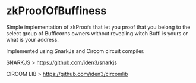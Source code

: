 # zkProofOfBuffiness

Simple implementation of zkProofs that let you proof that you belong to the select group of Bufficorns owners without revealing witch Buffi is yours or what is your address.

Implemented using SnarkJs and Circom circuit compiler. 

SNARKJS > https://github.com/iden3/snarkjs

CIRCOM LIB > https://github.com/iden3/circomlib
